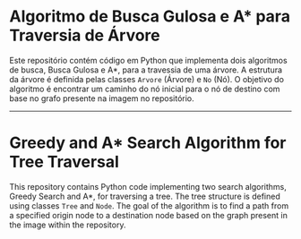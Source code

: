 
# Algoritmo de Busca Gulosa e A* para Traversia de Árvore

Este repositório contém código em Python que implementa dois algoritmos de busca, Busca Gulosa e A*, para a travessia de uma árvore. A estrutura da árvore é definida pelas classes `Arvore` (Árvore) e `No` (Nó). O objetivo do algoritmo é encontrar um caminho do nó inicial para o nó de destino com base no grafo presente na imagem no repositório.

---

# Greedy and A* Search Algorithm for Tree Traversal

This repository contains Python code implementing two search algorithms, Greedy Search and A*, for traversing a tree. The tree structure is defined using classes `Tree` and `Node`. The goal of the algorithm is to find a path from a specified origin node to a destination node based on the graph present in the image within the repository.

